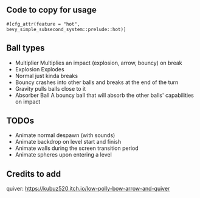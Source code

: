 ##  Code to copy for usage

```
#[cfg_attr(feature = "hot", bevy_simple_subsecond_system::prelude::hot)]
```

## Ball types

- Multiplier
Multiplies an impact (explosion, arrow, bouncy) on break
- Explosion
Explodes
- Normal
just kinda breaks
- Bouncy
crashes into other balls and breaks at the end of the turn
- Gravity
pulls balls close to it
- Absorber Ball
A bouncy ball that will absorb the other balls' capabilities on impact


## TODOs
- Animate normal despawn (with sounds)
- Animate backdrop on level start and finish
- Animate walls during the screen transition period
- Animate spheres upon entering a level


## Credits to add
quiver: https://kubuz520.itch.io/low-polly-bow-arrow-and-quiver
